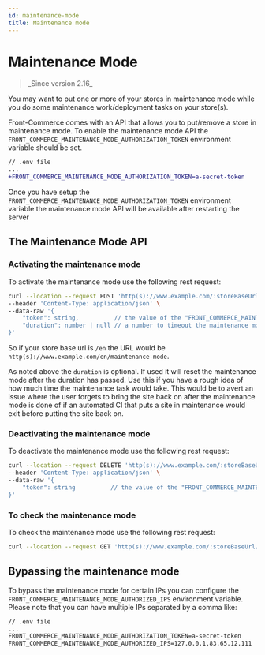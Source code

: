 ```yaml
---
id: maintenance-mode
title: Maintenance mode
---
```


# Maintenance Mode

<blockquote class="feature--new">
_Since version 2.16_
</blockquote>

You may want to put one or more of your stores in maintenance mode while you do some maintenance work/deployment tasks on your store(s).

Front-Commerce comes with an API that allows you to put/remove a store in maintenance mode. To enable the maintenance mode API the `FRONT_COMMERCE_MAINTENANCE_MODE_AUTHORIZATION_TOKEN` environment variable should be set.

```diff
// .env file
...
+FRONT_COMMERCE_MAINTENANCE_MODE_AUTHORIZATION_TOKEN=a-secret-token
```

Once you have setup the `FRONT_COMMERCE_MAINTENANCE_MODE_AUTHORIZATION_TOKEN` environment variable the maintenance mode API will be available after restarting the server

## The Maintenance Mode API

### Activating the maintenance mode

To activate the maintenance mode use the following rest request:

```sh
curl --location --request POST 'http(s)://www.example.com/:storeBaseUrl/maintenance-mode' \
--header 'Content-Type: application/json' \
--data-raw '{
    "token": string,          // the value of the "FRONT_COMMERCE_MAINTENANCE_MODE_AUTHORIZATION_TOKEN" environment variable
    "duration": number | null // a number to timeout the maintenance mode in milliseconds or null to not reset maintenance mode after a timeout
}'
```

So if your store base url is `/en` the URL would be `http(s)://www.example.com/en/maintenance-mode`.

As noted above the `duration` is optional. If used it will reset the maintenance mode after the duration has passed. Use this if you have a rough idea of how much time the maintenance task would take. This would be to avert an issue where the user forgets to bring the site back on after the maintenance mode is done of if an automated CI that puts a site in maintenance would exit before putting the site back on.

### Deactivating the maintenance mode

To deactivate the maintenance mode use the following rest request:

```sh
curl --location --request DELETE 'http(s)://www.example.com/:storeBaseUrl/maintenance-mode' \
--header 'Content-Type: application/json' \
--data-raw '{
    "token": string          // the value of the "FRONT_COMMERCE_MAINTENANCE_MODE_AUTHORIZATION_TOKEN" environment variable
}'
```

### To check the maintenance mode

To check the maintenance mode use the following rest request:

```sh
curl --location --request GET 'http(s)://www.example.com/:storeBaseUrl/maintenance-mode'
```

## Bypassing the maintenance mode

To bypass the maintenance mode for certain IPs you can configure the `FRONT_COMMERCE_MAINTENANCE_MODE_AUTHORIZED_IPS` environment variable. Please note that you can have multiple IPs separated by a comma like:

```diff
// .env file
...
FRONT_COMMERCE_MAINTENANCE_MODE_AUTHORIZATION_TOKEN=a-secret-token
FRONT_COMMERCE_MAINTENANCE_MODE_AUTHORIZED_IPS=127.0.0.1,83.65.12.111
```
